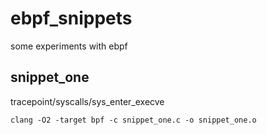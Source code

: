 # ebpf_snippets
some experiments with ebpf

## snippet_one

tracepoint/syscalls/sys_enter_execve

```
clang -O2 -target bpf -c snippet_one.c -o snippet_one.o
```


